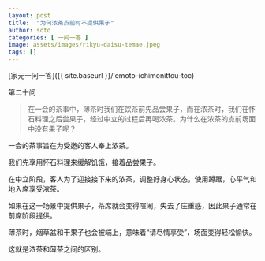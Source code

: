 ```yaml
---
layout: post
title:  "为何浓茶点前时不提供果子"
author: soto
categories: [ 一问一答 ]
image: assets/images/rikyu-daisu-temae.jpeg
tags: []
---
```


[家元一问一答]({{ site.baseurl }}/iemoto-ichimonittou-toc)

第二十问

> 在一会的茶事中，薄茶时我们在饮茶前先品尝果子，而在浓茶时，我们在怀石料理之后尝果子，经过中立的过程后再喝浓茶。为什么在浓茶的点前场面中没有果子呢？

一会的茶事旨在为受邀的客人奉上浓茶。

我们先享用怀石料理来缓解饥饿，接着品尝果子。

在中立阶段，客人为了迎接接下来的浓茶，调整好身心状态，使用蹲踞，心平气和地入席享受浓茶。

如果在这一场景中提供果子，茶席就会变得喧闹，失去了庄重感，因此果子通常在前席阶段提供。

薄茶时，烟草盆和干果子也会被端上，意味着“请尽情享受”，场面变得轻松愉快。

这就是浓茶和薄茶之间的区别。
